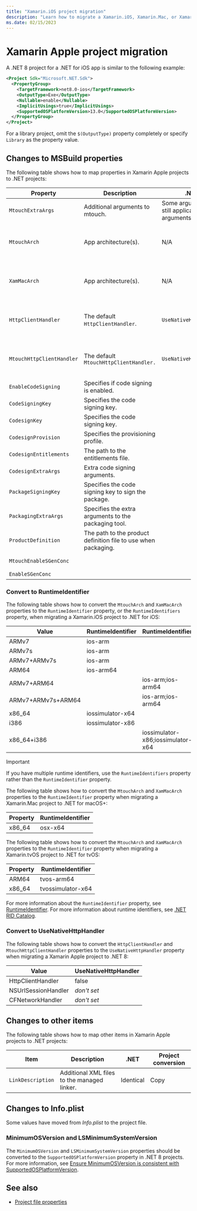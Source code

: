 ```yaml
---
title: "Xamarin.iOS project migration"
description: "Learn how to migrate a Xamarin.iOS, Xamarin.Mac, or Xamarin.tvOS project to a .NET project."
ms.date: 02/15/2023
---
```


# Xamarin Apple project migration

A .NET 8 project for a .NET for iOS app is similar to the following example:

```xml
<Project Sdk="Microsoft.NET.Sdk">
  <PropertyGroup>
    <TargetFramework>net8.0-ios</TargetFramework>
    <OutputType>Exe</OutputType>
    <Nullable>enable</Nullable>
    <ImplicitUsings>true</ImplicitUsings>
    <SupportedOSPlatformVersion>13.0</SupportedOSPlatformVersion>
  </PropertyGroup>
</Project>
```

For a library project, omit the `$(OutputType)` property completely or specify `Library` as the property value.

## Changes to MSBuild properties

The following table shows how to map properties in Xamarin Apple projects to .NET projects:

| Property | Description | .NET | Project conversion |
| -------- | ----------- | ---- | ------------------ |
| `MtouchExtraArgs` | Additional arguments to mtouch. | Some arguments are still applicable, some arguments aren't. | Copy |
| `MtouchArch` | App architecture(s). | N/A | Convert to `RuntimeIdentifier`. For more information, see [Convert to RuntimeIdentifier](#convert-to-runtimeidentifier). |
| `XamMacArch` | App architecture(s). | N/A | Convert to `RuntimeIdentifier`. For more information, see [Convert to RuntimeIdentifier](#convert-to-runtimeidentifier). |
| `HttpClientHandler` | The default `HttpClientHandler`. | `UseNativeHttpHandler` | Convert to `UseNativeHttpHandler`. For more information, see [Convert to UseNativeHttpHandler](#convert-to-usenativehttphandler). |
| `MtouchHttpClientHandler` | The default `MtouchHttpClientHandler.` | `UseNativeHttpHandler` | Convert to `UseNativeHttpHandler`. For more information, see [Convert to UseNativeHttpHandler](#convert-to-usenativehttphandler). |
| `EnableCodeSigning` | Specifies if code signing is enabled. | | Copy |
| `CodeSigningKey` | Specifies the code signing key. | | Rename to CodesignKey |
| `CodesignKey` | Specifies the code signing key. | | Copy |
| `CodesignProvision` | Specifies the provisioning profile. | | Copy |
| `CodesignEntitlements` | The path to the entitlements file. | | Copy |
| `CodesignExtraArgs` | Extra code signing arguments. | | Copy |
| `PackageSigningKey` | Specifies the code signing key to sign the package. | | Copy |
| `PackagingExtraArgs` | Specifies the extra arguments to the packaging tool. | | Copy |
| `ProductDefinition` | The path to the product definition file to use when packaging. | | Copy |
| `MtouchEnableSGenConc` | | | Rename to `EnableSGenConc`. |
| `EnableSGenConc` | | | Copy |

### Convert to RuntimeIdentifier

The following table shows how to convert the `MtouchArch` and `XamMacArch` properties to the `RuntimeIdentifier` property, or the `RuntimeIdentifiers` property, when migrating a Xamarin.iOS project to .NET for iOS:

| Value              | RuntimeIdentifier  | RuntimeIdentifiers                |
| ------------------ | ------------------ | --------------------------------- |
| ARMv7              | ios-arm            |                                   |
| ARMv7s             | ios-arm            |                                   |
| ARMv7+ARMv7s       | ios-arm            |                                   |
| ARM64              | ios-arm64          |                                   |
| ARMv7+ARM64        |                    | ios-arm;ios-arm64                 |
| ARMv7+ARMv7s+ARM64 |                    | ios-arm;ios-arm64                 |
| x86_64             | iossimulator-x64   |                                   |
| i386               | iossimulator-x86   |                                   |
| x86_64+i386        |                    | iossimulator-x86;iossimulator-x64 |

> [!IMPORTANT]
> If you have multiple runtime identifiers, use the `RuntimeIdentifiers` property rather than the `RuntimeIdentifier` property.

The following table shows how to convert the `MtouchArch` and `XamMacArch` properties to the `RuntimeIdentifier` property when migrating a Xamarin.Mac project to .NET for macOS+:

| Property | RuntimeIdentifier |
| -------- | ----------------- |
| x86_64   | osx-x64           |

The following table shows how to convert the `MtouchArch` and `XamMacArch` properties to the `RuntimeIdentifier` property when migrating a Xamarin.tvOS project to .NET for tvOS:

| Property | RuntimeIdentifier |
| -------- | ----------------- |
| ARM64    | tvos-arm64        |
| x86_64   | tvossimulator-x64 |

For more information about the `RuntimeIdentifier` property, see [RuntimeIdentifier](/dotnet/core/project-sdk/msbuild-props#runtimeidentifier). For more information about runtime identifiers, see [.NET RID Catalog](/dotnet/core/rid-catalog).

### Convert to UseNativeHttpHandler

The following table shows how to convert the `HttpClientHandler` and `MtouchHttpClientHandler` properties to the `UseNativeHttpHandler` property when migrating a Xamarin Apple project to .NET 8:

| Value              | UseNativeHttpHandler  |
| ------------------ | ------------------ |
| HttpClientHandler | false |
| NSUrlSessionHandler | *don't set* |
| CFNetworkHandler | *don't set* |

## Changes to other items

The following table shows how to map other items in Xamarin Apple projects to .NET projects:

| Item | Description | .NET | Project conversion |
| -----| ----------- | ---- | ------------------ |
| `LinkDescription` | Additional XML files to the managed linker. | Identical | Copy |

## Changes to Info.plist

Some values have moved from *Info.plist* to the project file.

### MinimumOSVersion and LSMinimumSystemVersion

The `MinimumOSVersion` and `LSMinimumSystemVersion` properties should be converted to the `SupportedOSPlatformVersion` property in .NET 8 projects. For more information, see [Ensure MinimumOSVersion is consistent with SupportedOSPlatformVersion](https://github.com/xamarin/xamarin-macios/issues/12336).

## See also

- [Project file properties](https://github.com/xamarin/xamarin-macios/wiki/Project-file-properties)
